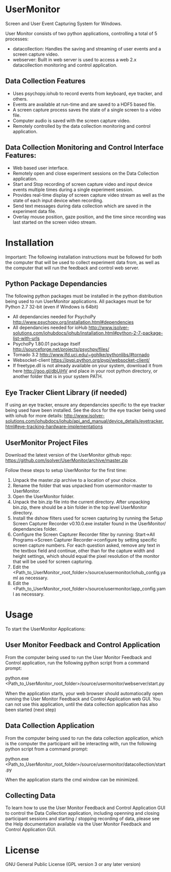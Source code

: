 UserMonitor
===========

Screen and User Event Capturing System for Windows. 

User Monitor consists of two python applications, controlling a total of 5 processes:

* datacollection: Handles the saving and streaming of user events and a screen capture video.
* webserver: Built in web server is used to access a web 2.x datacollection monitoring and control application.  

Data Collection Features
-------------------------

* Uses psychopy.iohub to record events from keyboard, eye tracker, and others.
* Events are available at run-time and are saved to a HDF5 based file.
* A screen capture process saves the state of a single screen to a video file.
* Computer audio is saved with the screen capture video.
* Remotely controlled by the data collection monitoring and control application.

Data Collection Monitoring and Control Interface Features:
-----------------------------------------------------------

* Web based user interface.
* Remotely open and close experiment sessions on the Data Collection application.
* Start and Stop recording of screen capture video and input device events multiple times during a single experiment session.
* Provides real-time display of screen capture video stream as well as the state of each input device when recording.
* Send text messages during data collection which are saved in the experiment data file.
* Overlay mouse position, gaze position, and the time since recording was last started on the screen video stream.

Installation
=============

Important: The following installation instructions must be followed for both the computer that will be used to collect experiment data from, as well as the computer that will run the feedback and control web server.

Python Package Dependancies
----------------------------

The following python packages must be installed in the python distribution being used to run UserMonitor applications. All packages must be for Python 2.7 32-bit (even if Windows is 64bit)

* All dependancies needed for PsychoPy http://www.psychopy.org/installation.html#dependencies
* All dependancies needed for ioHub http://www.isolver-solutions.com/iohubdocs/iohub/installation.html#python-2-7-package-list-with-urls
* PsychoPy 1.80.01 package itself http://sourceforge.net/projects/psychpy/files/
* Tornado 3.2 http://www.lfd.uci.edu/~gohlke/pythonlibs/#tornado
* Websocket-client https://pypi.python.org/pypi/websocket-client/
* If freetype.dll is not already available on your system, download it from here http://goo.gl/dbUjHV and place in your root python directory, or another folder that is in your system PATH.

Eye Tracker Client Library (if needed)
---------------------------------------

If using an eye tracker, ensure any dependancies specific to the eye tracker being used have been installed.
See the docs for the eye tracker being used with iohub for more details: http://www.isolver-solutions.com/iohubdocs/iohub/api_and_manual/device_details/eyetracker.html#eye-tracking-hardware-implementations

UserMonitor Project Files
--------------------------

Download the latest version of the UserMonitor github repo: https://github.com/isolver/UserMonitor/archive/master.zip

Follow these steps to setup UserMonitor for the first time:

1. Unpack the master.zip archive to a location of your choice.
2. Rename the folder that was unpacked from usermonitor-master to UserMonitor.
3. Open the UserMonitor folder.
4. Unpack the bin.zip file into the current directory. After unpacking bin.zip, there should be a bin folder in the top level UserMonitor directory.
5. Install the dshow filters used for screen capturing by running the Setup Screen Capturer Recorder v0.10.0.exe installer found in the UserMonitor/ dependancies folder.
6. Configure the Screen Capturer Recorder filter by running: Start->All Programs->Screen Capturer Recorder->configure by setting specific screen capture numbers. For each question asked, remove any text in the textbox field and continue, other than for the capture width and height settings, which should equal the pixel resolution of the monitor that will be used for screen capturing.
7. Edit the <Path_to_UserMonitor_root_folder>/source/usermonitor/iohub_config.yaml as necessary.
8. Edit the <Path_to_UserMonitor_root_folder>/source/usermonitor/app_config.yaml as necessary.

Usage
======

To start the UserMonitor Applications:

User Monitor Feedback and Control Application
----------------------------------------------

From the computer being used to run the User Monitor Feedback and Control application, run the following python script from a command prompt: 

python.exe <Path_to_UserMonitor_root_folder>/source/usermonitor/webserver/start.py

When the application starts, your web browser should automatiocally open running the User Monitor Feedback and Control Application web GUI. You can not use this application, until the data collection application has also been started (next step)

Data Collection Application
----------------------------------------------

From the computer being used to run the data collection application, which is the computer the participant will be interacting with, run the following python script from a command prompt: 

python.exe <Path_to_UserMonitor_root_folder>/source/usermonitor/datacollection/start.py

When the application starts the cmd window can be minimized.

Collecting Data
----------------

To learn how to use the User Monitor Feedback and Control Application GUI to control the Data Collection application, including openning and closing participant sessions and starting / stopping recording of data, please see the Help documentation available via the User Monitor Feedback and Control Application GUI.

License
========

GNU General Public License (GPL version 3 or any later version)
